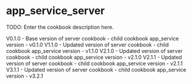 # app_service_server

TODO: Enter the cookbook description here.

V0.1.0	- Base version of server cookbook - child cookbook app_service version - v0.1.0
V1.1.0	- Updated version of server cookbook - child cookbook app_service version - v1.1.0
V2.1.0	- Updated version of server cookbook - child cookbook app_service version - v2.1.0
V2.1.1	- Updated version of server cookbook - child cookbook app_service version - v2.1.1
V3.1.1	- Updated version of server cookbook - child cookbook app_service version - v3.2.1

